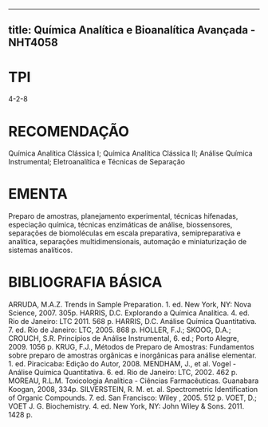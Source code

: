 
---
title: Química Analítica e Bioanalítica Avançada - NHT4058 
---

# TPI

4-2-8

# RECOMENDAÇÃO

Química Analítica Clássica I; Química Analítica Clássica II; Análise Química Instrumental; Eletroanalítica e Técnicas de Separação

# EMENTA

Preparo de amostras, planejamento experimental, técnicas hifenadas, especiação química, técnicas enzimáticas de análise, biossensores, separações de biomoléculas em escala preparativa, semipreparativa e analítica, separações multidimensionais, automação e miniaturização de sistemas analíticos.

# BIBLIOGRAFIA BÁSICA

ARRUDA, M.A.Z. Trends in Sample Preparation. 1. ed. New York, NY: Nova Science, 2007. 305p.
HARRIS, D.C. Explorando a Química Analítica. 4. ed. Rio de Janeiro: LTC 2011. 568 p.
HARRIS, D.C. Análise Química Quantitativa. 7. ed. Rio de Janeiro: LTC, 2005. 868 p.
HOLLER, F.J.; SKOOG, D.A.; CROUCH, S.R. Princípios de Análise Instrumental, 6. ed.; Porto Alegre, 2009. 1056 p.
KRUG, F.J., Métodos de Preparo de Amostras: Fundamentos sobre preparo de amostras orgânicas e inorgânicas para análise elementar. 1. ed. Piracicaba: Edição do Autor, 2008.
MENDHAM, J., et al. Vogel - Análise Química Quantitativa. 6. ed. Rio de Janeiro: LTC, 2002. 462 p.
MOREAU, R.L.M. Toxicologia Analítica - Ciências Farmacêuticas. Guanabara Koogan, 2008, 334p.
SILVERSTEIN, R. M. et. al. Spectrometric Identification of Organic Compounds. 7. ed. San Francisco: Wiley , 2005. 512 p.
VOET, D.; VOET J. G. Biochemistry. 4. ed. New York, NY: John Wiley & Sons. 2011. 1428 p.

        